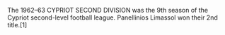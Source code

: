 The 1962–63 CYPRIOT SECOND DIVISION was the 9th season of the Cypriot second-level football league. Panellinios Limassol won their 2nd title.[1]
